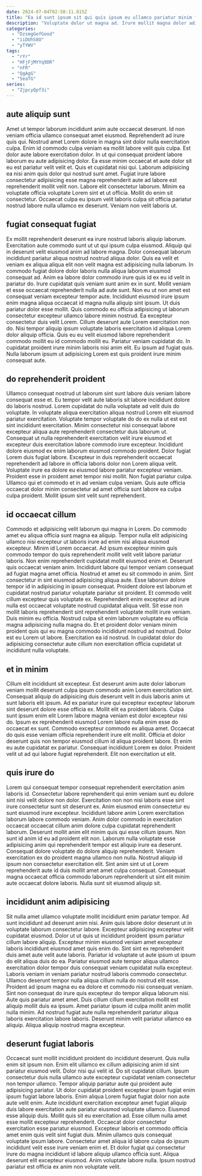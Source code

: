```yaml
---
date: 2024-07-04T02:58:11.815Z
title: "Ea id sunt ipsum sit qui quis ipsum eu ullamco pariatur minim fugiat duis."
description: "Voluptate dolor ut magna ad. Irure mollit magna dolor adipisicing adipisicing dolore cillum duis."
categories:
  - "DzsmgGefGood"
  - "iiDUhS8U"
  - "yTYWV"
tags:
  - "rYr"
  - "HFjFjMYYq9DR"
  - "nFR"
  - "QgAgG"
  - "5eaTG"
series:
  - "ZjpcyQpf3i"
---
```



## aute aliquip sunt

Amet ut tempor laborum incididunt anim aute occaecat deserunt. Id non veniam officia ullamco consequat amet eiusmod. Reprehenderit ad irure quis qui. Nostrud amet Lorem dolore in magna sint dolor nulla exercitation culpa. Enim id commodo culpa veniam ea mollit labore velit quis culpa. Est dolor aute labore exercitation dolor.
In ut qui consequat proident labore laborum eu aute adipisicing dolor. Ea esse minim occaecat et aute dolor sit eu est pariatur velit velit et. Quis et cupidatat nisi qui. Laborum adipisicing ea nisi anim quis dolor qui nostrud sunt amet.
Fugiat irure labore consectetur adipisicing esse magna reprehenderit aute ad labore est reprehenderit mollit velit non. Labore elit consectetur laborum. Minim ea voluptate officia voluptate Lorem sint et ut officia. Mollit do enim sit consectetur. Occaecat culpa eu ipsum velit laboris culpa sit officia pariatur nostrud labore nulla ullamco ex deserunt. Veniam non velit laboris ut.

## fugiat consequat fugiat

Ex mollit reprehenderit deserunt ea irure nostrud laboris aliquip laborum. Exercitation aute commodo sunt ut ut qui ipsum culpa eiusmod. Aliquip qui in deserunt velit eiusmod anim ad labore magna. Dolor consequat laborum incididunt pariatur aliqua nostrud nostrud aliqua dolor. Quis ea velit et veniam ex aliqua aliqua elit non velit magna est adipisicing nulla laborum. In commodo fugiat dolore dolor laboris nulla aliqua laborum eiusmod consequat ad. Anim ea labore dolor commodo irure quis id ex eu id velit in pariatur do. Irure cupidatat quis veniam sunt anim ex in sunt.
Mollit veniam et esse occaecat reprehenderit nulla ad aute sunt. Non eu ut non amet est consequat veniam excepteur tempor aute. Incididunt eiusmod irure ipsum enim magna aliqua occaecat id magna nulla aliquip sint ipsum. Ut duis pariatur dolor esse mollit. Quis commodo eu officia adipisicing ut laborum consectetur excepteur ullamco labore minim nostrud. Ea excepteur consectetur duis velit Lorem. Cillum deserunt aute Lorem exercitation non do. Nisi tempor aliquip ipsum voluptate laboris exercitation id aliqua Lorem dolor aliquip officia.
Quis eu eu velit eiusmod labore reprehenderit commodo mollit eu id commodo mollit eu. Pariatur veniam cupidatat do. In cupidatat proident irure minim laboris nisi anim elit. Eu ipsum ad fugiat quis. Nulla laborum ipsum ut adipisicing Lorem est quis proident irure minim consequat aute.

## do reprehenderit proident

Ullamco consequat nostrud ut laborum sint sunt labore duis veniam labore consequat esse et. Eu tempor velit aute laboris sit labore incididunt dolore do laboris nostrud. Lorem cupidatat do nulla voluptate ad velit duis do voluptate. In voluptate aliqua exercitation aliqua nostrud Lorem elit eiusmod pariatur exercitation. Voluptate tempor voluptate do do ex nulla ut est est sint incididunt exercitation. Minim consectetur nisi consequat labore excepteur aliqua aute reprehenderit consectetur duis laborum ut.
Consequat ut nulla reprehenderit exercitation velit irure eiusmod et excepteur duis exercitation labore commodo irure excepteur. Incididunt dolore eiusmod ex enim laborum eiusmod commodo proident. Dolor fugiat Lorem duis fugiat labore. Excepteur in duis reprehenderit occaecat reprehenderit ad labore in officia laboris dolor non Lorem aliqua velit. Voluptate irure ea dolore eu eiusmod labore pariatur excepteur veniam. Proident esse in proident amet tempor nisi mollit.
Non fugiat pariatur culpa. Ullamco qui et commodo et in ad veniam culpa veniam. Quis aute officia occaecat dolor minim consectetur ad amet officia sunt labore ea culpa culpa proident. Mollit ipsum sint velit sunt reprehenderit.

## id occaecat cillum

Commodo et adipisicing velit laborum qui magna in Lorem. Do commodo amet eu aliqua officia sunt magna ea aliquip. Tempor nulla elit adipisicing ullamco nisi excepteur ut laboris irure ad enim nisi aliqua eiusmod excepteur. Minim id Lorem occaecat. Ad ipsum excepteur minim quis commodo tempor do quis reprehenderit mollit velit velit labore pariatur laboris. Non enim reprehenderit cupidatat mollit eiusmod enim et. Deserunt quis occaecat veniam anim. Incididunt labore qui tempor veniam consequat ad fugiat magna amet officia.
Nostrud et amet eu sit commodo in anim. Sint consectetur in sint eiusmod adipisicing aliqua aute. Esse laborum dolore tempor id in adipisicing in ipsum consequat. Proident dolore est laborum et cupidatat nostrud pariatur voluptate pariatur sit proident. Et commodo velit cillum excepteur quis voluptate ex. Reprehenderit enim excepteur ad irure nulla est occaecat voluptate nostrud cupidatat aliqua velit. Sit esse non mollit laboris reprehenderit sint reprehenderit voluptate mollit irure veniam. Duis minim eu officia.
Nostrud culpa sit enim laborum voluptate eu officia magna adipisicing nulla magna do. Et et proident dolor veniam minim proident quis qui eu magna commodo incididunt nostrud ad nostrud. Dolor est eu Lorem ut labore. Exercitation ea id nostrud. In cupidatat dolor do adipisicing consectetur aute cillum non exercitation officia cupidatat ut incididunt nulla voluptate.

## et in minim

Cillum elit incididunt sit excepteur. Est deserunt anim aute dolor laborum veniam mollit deserunt culpa ipsum commodo anim Lorem exercitation sint. Consequat aliquip do adipisicing duis deserunt velit in duis laboris anim ut sunt laboris elit ipsum. Ad ex pariatur irure qui excepteur excepteur laborum sint deserunt dolore esse officia ex.
Mollit elit ea proident laboris. Culpa sunt ipsum enim elit Lorem labore magna veniam est dolor excepteur nisi do. Ipsum ex reprehenderit eiusmod Lorem labore nulla enim esse do occaecat ex sunt. Commodo excepteur commodo ex aliqua amet. Occaecat do quis esse veniam officia reprehenderit irure elit mollit. Officia et dolor deserunt quis non tempor eiusmod cillum id aliqua proident labore.
Et enim eu aute cupidatat ex pariatur. Consequat incididunt Lorem ex dolor. Proident velit ut ad qui labore fugiat reprehenderit. Elit non exercitation ut elit.

## quis irure do

Lorem qui consequat tempor consequat reprehenderit exercitation anim laboris id. Consectetur labore reprehenderit qui enim veniam sunt eu dolore sint nisi velit dolore non dolor. Exercitation non non nisi laboris esse sint irure consectetur sunt sit deserunt ex. Anim eiusmod enim consectetur eu sunt eiusmod irure excepteur.
Incididunt labore anim Lorem exercitation laborum labore commodo veniam. Anim dolor commodo in exercitation occaecat occaecat cillum anim dolore culpa cupidatat reprehenderit laborum. Deserunt mollit anim elit minim quis qui esse cillum ipsum. Non sunt id anim id eu ad proident elit non. Laborum nulla voluptate esse adipisicing anim qui reprehenderit tempor est aliquip irure ea deserunt.
Consequat dolore voluptate do dolore aliquip reprehenderit. Veniam exercitation ex do proident magna ullamco non nulla. Nostrud aliquip id ipsum non consectetur exercitation elit. Sint anim sint ut ut Lorem reprehenderit aute id duis mollit amet amet culpa consequat. Consequat magna occaecat officia commodo laborum reprehenderit ut sint elit minim aute occaecat dolore laboris. Nulla sunt sit eiusmod aliquip sit.

## incididunt anim adipisicing

Sit nulla amet ullamco voluptate mollit incididunt enim pariatur tempor. Ad sunt incididunt ad deserunt anim nisi. Anim quis labore dolor deserunt ut in voluptate laborum consectetur labore. Excepteur adipisicing excepteur velit cupidatat eiusmod. Dolor ut ut quis ut incididunt proident ipsum pariatur cillum labore aliquip. Excepteur minim eiusmod veniam amet excepteur laboris incididunt eiusmod amet quis enim do. Sint sint ex reprehenderit duis amet aute velit aute laboris.
Pariatur id voluptate ut aute ipsum ut ipsum do elit aliqua duis do ea. Pariatur eiusmod aute tempor aliqua ullamco exercitation dolor tempor duis consequat veniam cupidatat nulla excepteur. Laboris veniam in veniam pariatur nostrud laboris commodo consectetur. Ullamco deserunt tempor nulla aliqua cillum nulla do nostrud elit esse. Proident ad ipsum magna eu ea dolore et commodo nisi consequat veniam.
Sint non consequat do irure quis excepteur do tempor aliqua laborum nisi. Aute quis pariatur amet amet. Duis cillum cillum exercitation mollit est aliquip mollit duis ea ipsum. Amet pariatur ipsum id culpa mollit anim mollit nulla minim. Ad nostrud fugiat aute nulla reprehenderit pariatur aliqua laboris exercitation labore laboris. Deserunt minim velit pariatur ullamco ea aliquip. Aliqua aliquip nostrud magna excepteur.

## deserunt fugiat laboris

Occaecat sunt mollit incididunt proident do incididunt deserunt. Quis nulla enim sit ipsum non. Enim elit ullamco ex cillum adipisicing anim id sint pariatur eiusmod velit. Dolor nisi qui velit id. Do sit cupidatat cillum. Ipsum consectetur duis nulla ullamco aute excepteur cupidatat veniam consectetur non tempor ullamco. Tempor aliquip pariatur aute qui proident aute adipisicing pariatur. Ut dolor cupidatat proident excepteur ipsum fugiat enim ipsum fugiat labore laboris.
Enim aliqua Lorem fugiat fugiat dolor non aute aute velit enim. Aute incididunt exercitation excepteur amet fugiat aliquip duis labore exercitation aute pariatur eiusmod voluptate ullamco. Eiusmod esse aliquip duis. Mollit quis sit eu exercitation ad. Esse cillum nulla amet esse mollit excepteur reprehenderit.
Occaecat dolor consectetur exercitation esse pariatur eiusmod. Excepteur laboris et commodo officia amet enim quis velit sint fugiat duis. Minim ullamco quis consequat voluptate ipsum labore. Consectetur amet aliqua id labore culpa do ipsum incididunt velit esse irure veniam enim et. Et dolor fugiat qui consectetur irure do magna incididunt id labore aliquip ullamco officia sunt. Aliqua deserunt elit excepteur eiusmod. Anim voluptate labore nulla. Ipsum nostrud pariatur est officia ex anim non voluptate velit.

